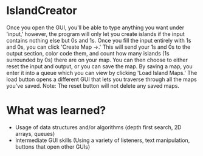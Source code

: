 # IslandCreator
Once you open the GUI, you'll be able to type anything you want under 'input,' however, the program will only let you create islands if the input contains nothing else but 0s and 1s. Once you fill the input entirely with 1s and 0s, you can click 'Create Map ->.' This will send your 1s and 0s to the output section, color code them, and count how many islands (1s surrounded by 0s) there are on your map. You can then choose to either reset the input and output, or you can save the map. By saving a map, you enter it into a queue which you can view by clicking 'Load Island Maps.' The load button opens a different GUI that lets you traverse through all the maps you've saved. Note: The reset button will not delete any saved maps.

# What was learned?

* Usage of data structures and/or algorithms (depth first search, 2D arrays, queues)
* Intermediate GUI skills (Using a variety of listeners, text manipulation, buttons that open other GUIs)
